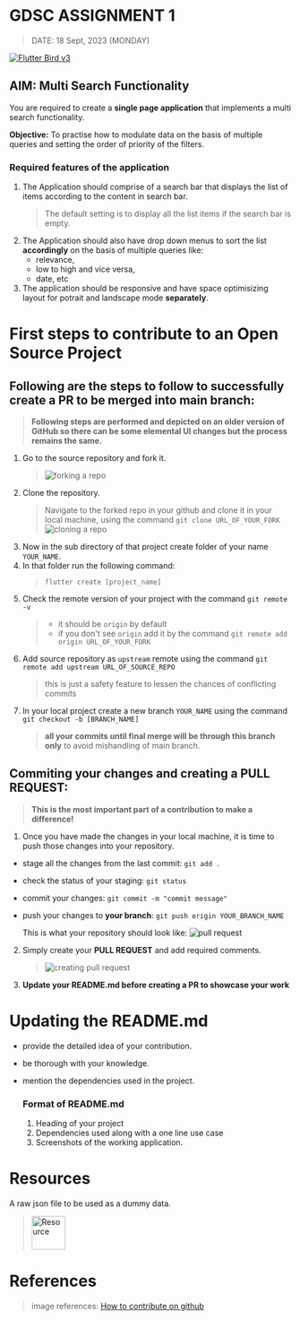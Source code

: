 

# GDSC ASSIGNMENT 1
> DATE: 18 Sept, 2023 (MONDAY)

[![Flutter Bird v3](https://imgs.search.brave.com/GbKJMh7MM56wYJUauTCMnXj5OdDc1Qod1lXuGqsCnnE/rs:fit:860:0:0/g:ce/aHR0cHM6Ly9zdG9y/YWdlLmdvb2dsZWFw/aXMuY29tL2Ntcy1z/dG9yYWdlLWJ1Y2tl/dC9pbWFnZXMvRmx1/dHRlcjMxM19Db25j/ZXB0X0RfdjMud2lk/dGgtNjM1LnBuZw)](https://docs.flutter.dev/)
## AIM: Multi Search Functionality
You are required to create a **single page application** that implements a multi search functionality.

**Objective:** To practise how to modulate data on the basis of multiple queries and setting the order of priority of the filters.

### Required features of the application
1. The Application should comprise of a search bar that displays the list of items according to the content in search bar.
    > The default setting is to display all the list items if the search bar is empty.
2. The Application should also have drop down menus to sort the list **accordingly** on the basis of multiple queries like:
    - relevance,
    - low to high and vice versa,
    - date, etc
3. The application should be responsive and have space optimisizing layout for potrait and landscape mode **separately**.

   
# First steps to contribute to an Open Source Project
  ## Following are the steps to follow to successfully create a PR to be merged into main branch:
  > **Following steps are performed and depicted on an older version of GitHub so there can be some elemental UI changes but the process remains the same.**
  1. Go to the source repository and fork it.
     > ![forking a repo](https://www.dataschool.io/content/images/2020/06/github-02a.png)
  2. Clone the repository.
     > Navigate to the forked repo in your github and clone it in your local machine, using the command `git clone URL_OF_YOUR_FORK`
     ![cloning a repo](https://www.dataschool.io/content/images/2020/06/github-03.png)
  3. Now in the sub directory of that project create folder of your name `YOUR_NAME`.
  4. In that folder run the following command:
     > `flutter create [project_name]`
  5. Check the remote version of your project with the command `git remote -v`
     > - it should be `origin` by default
     > - if you don't see `origin` add it by the command `git remote add origin URL_OF_YOUR_FORK`
  6. Add source repository as `upstream` remote using the command `git remote add upstream URL_OF_SOURCE_REPO`
     > this is just a safety feature to lessen the chances of conflicting commits
  7. In your local project create a new branch `YOUR_NAME` using the command `git checkout -b [BRANCH_NAME]`
     > **all your commits until final merge will be through this branch only** to avoid mishandling of main branch.


  ## Commiting your changes and creating a PULL REQUEST:
  > **This is the most important part of a contribution to make a difference!**

  1. Once you have made the changes in your local machine, it is time to push those changes into your repository.

  - stage all the changes from the last commit: `git add .`
  - check the status of your staging: `git status`
  - commit your changes: `git commit -m "commit message"`
  - push your changes to **your branch**: `git push origin YOUR_BRANCH_NAME`

    This is what your repository should look like:
    ![pull request](https://www.dataschool.io/content/images/2020/06/github-12-revised.png)

  2. Simply create your **PULL REQUEST** and add required comments.
     > ![creating pull request](https://www.dataschool.io/content/images/2020/06/github-13.png)
  3. **Update your README.md before creating a PR to showcase your work**


# Updating the README.md
  * provide the detailed idea of your contribution.
  * be thorough with your knowledge.
  * mention the dependencies used in the project.

    ### Format of README.md
  
    1. Heading of your project
    2. Dependencies used along with a one line use case
    3. Screenshots of the working application.


# Resources
A raw json file to be used as a dummy data.
  > [<img alt="Resource" width="60px" src="https://imgs.search.brave.com/m39IRHRzwjCXfmZJCYO_ZInvWYS_P_Rd7fBn9MfJl08/rs:fit:860:0:0/g:ce/aHR0cHM6Ly93d3cu/a2luZHBuZy5jb20v/cGljYy9tLzE4MS0x/ODE3MDEwX2dpdGh1/Yi1naXRodWItaWNv/bi1oZC1wbmctZG93/bmxvYWQucG5n" />](/sample.json)


# References
> image references: [How to contribute on github](https://www.dataschool.io/how-to-contribute-on-github/)
